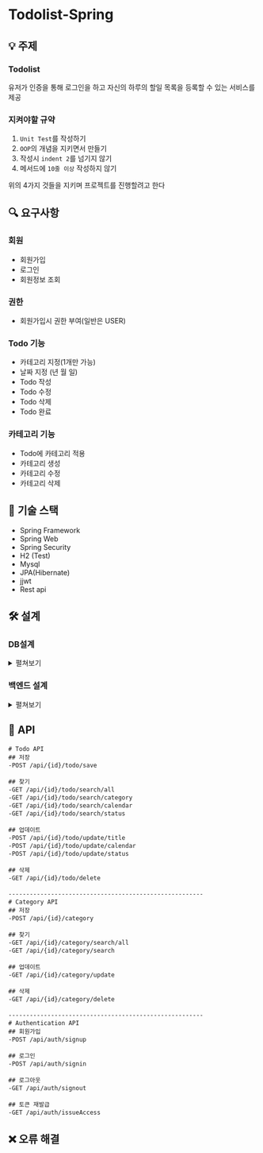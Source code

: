 # Todolist-Spring

## 💡 주제
### Todolist
유저가 인증을 통해 로그인을 하고 자신의 하루의 할일 목록을 등록할 수 있는 서비스를 제공
### 지켜야할 규약
1. `Unit Test`를 작성하기
2. `OOP`의 개념을 지키면서 만들기
3. 작성시 `indent 2`를 넘기지 않기
4. 메서드에 `10줄 이상` 작성하지 않기

위의 4가지 것들을 지키며 프로젝트를 진행할려고 한다

## 🔍 요구사항
### 회원
- 회원가입
- 로그인
- 회원정보 조회
### 권한
- 회원가입시 권한 부여(일반은 USER)
### Todo 기능
- 카테고리 지정(1개만 가능)
- 날짜 지정 (년 월 일)
- Todo 작성
- Todo 수정
- Todo 삭제
- Todo 완료
### 카테고리 기능
- Todo에 카테고리 적용
- 카테고리 생성
- 카테고리 수정
- 카테고리 삭제

## 🔨 기술 스택
- Spring Framework
- Spring Web
- Spring Security
- H2 (Test)
- Mysql
- JPA(Hibernate)
- jjwt
- Rest api


## 🛠 설계
### DB설계
<details>
<summary>
펼쳐보기
</summary>

![DB](./img/Todolist-DB.png)
</details>

### 백엔드 설계
<details>
<summary>
펼쳐보기
</summary>

**아키텍처**
![Architecture](./img/Todolist-Architecture-2.png)

**다이어그램**
![Diagram](./img/Todolist-Diagram.png)
</details>

## 📡 API
```
# Todo API
## 저장
-POST /api/{id}/todo/save

## 찾기
-GET /api/{id}/todo/search/all
-GET /api/{id}/todo/search/category
-GET /api/{id}/todo/search/calendar
-GET /api/{id}/todo/search/status

## 업데이트
-POST /api/{id}/todo/update/title
-POST /api/{id}/todo/update/calendar
-POST /api/{id}/todo/update/status

## 삭제
-GET /api/{id}/todo/delete

-------------------------------------------------------
# Category API
## 저장
-POST /api/{id}/category

## 찾기
-GET /api/{id}/category/search/all
-GET /api/{id}/category/search

## 업데이트
-GET /api/{id}/category/update

## 삭제
-GET /api/{id}/category/delete

-------------------------------------------------------
# Authentication API
## 회원가입
-POST /api/auth/signup

## 로그인
-POST /api/auth/signin

## 로그아웃
-GET /api/auth/signout

## 토큰 재발급
-GET /api/auth/issueAccess

```
## ❌ 오류 해결
